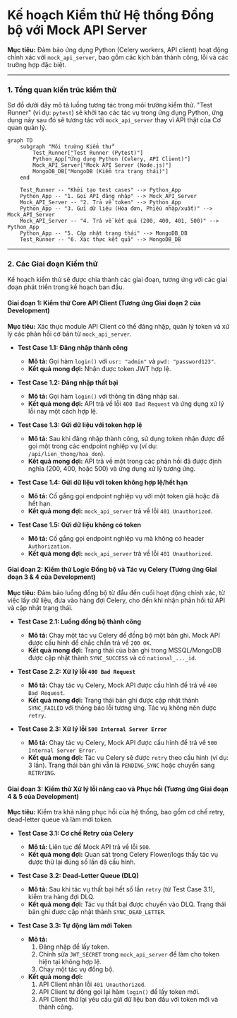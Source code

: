 # Kế hoạch Kiểm thử Hệ thống Đồng bộ với Mock API Server

**Mục tiêu:** Đảm bảo ứng dụng Python (Celery workers, API client) hoạt động chính xác với `mock_api_server`, bao gồm các kịch bản thành công, lỗi và các trường hợp đặc biệt.

---

### 1. Tổng quan kiến trúc kiểm thử

Sơ đồ dưới đây mô tả luồng tương tác trong môi trường kiểm thử. "Test Runner" (ví dụ: `pytest`) sẽ khởi tạo các tác vụ trong ứng dụng Python, ứng dụng này sau đó sẽ tương tác với `mock_api_server` thay vì API thật của Cơ quan quản lý.

```mermaid
graph TD
    subgraph "Môi trường Kiểm thử"
        Test_Runner["Test Runner (Pytest)"]
        Python_App["Ứng dụng Python (Celery, API Client)"]
        Mock_API_Server["Mock API Server (Node.js)"]
        MongoDB_DB["MongoDB (Kiểm tra trạng thái)"]
    end

    Test_Runner -- "Khởi tạo test cases" --> Python_App
    Python_App -- "1. Gọi API đăng nhập" --> Mock_API_Server
    Mock_API_Server -- "2. Trả về token" --> Python_App
    Python_App -- "3. Gửi dữ liệu (Hóa đơn, Phiếu nhập/xuất)" --> Mock_API_Server
    Mock_API_Server -- "4. Trả về kết quả (200, 400, 401, 500)" --> Python_App
    Python_App -- "5. Cập nhật trạng thái" --> MongoDB_DB
    Test_Runner -- "6. Xác thực kết quả" --> MongoDB_DB
```

---

### 2. Các Giai đoạn Kiểm thử

Kế hoạch kiểm thử sẽ được chia thành các giai đoạn, tương ứng với các giai đoạn phát triển trong kế hoạch ban đầu.

#### Giai đoạn 1: Kiểm thử Core API Client (Tương ứng Giai đoạn 2 của Development)

**Mục tiêu:** Xác thực module API Client có thể đăng nhập, quản lý token và xử lý các phản hồi cơ bản từ `mock_api_server`.

*   **Test Case 1.1: Đăng nhập thành công**
    *   **Mô tả:** Gọi hàm `login()` với `usr: "admin"` và `pwd: "password123"`.
    *   **Kết quả mong đợi:** Nhận được token JWT hợp lệ.

*   **Test Case 1.2: Đăng nhập thất bại**
    *   **Mô tả:** Gọi hàm `login()` với thông tin đăng nhập sai.
    *   **Kết quả mong đợi:** API trả về lỗi `400 Bad Request` và ứng dụng xử lý lỗi này một cách hợp lệ.

*   **Test Case 1.3: Gửi dữ liệu với token hợp lệ**
    *   **Mô tả:** Sau khi đăng nhập thành công, sử dụng token nhận được để gọi một trong các endpoint nghiệp vụ (ví dụ: `/api/lien_thong/hoa_don`).
    *   **Kết quả mong đợi:** API trả về một trong các phản hồi đã được định nghĩa (200, 400, hoặc 500) và ứng dụng xử lý tương ứng.

*   **Test Case 1.4: Gửi dữ liệu với token không hợp lệ/hết hạn**
    *   **Mô tả:** Cố gắng gọi endpoint nghiệp vụ với một token giả hoặc đã hết hạn.
    *   **Kết quả mong đợi:** `mock_api_server` trả về lỗi `401 Unauthorized`.

*   **Test Case 1.5: Gửi dữ liệu không có token**
    *   **Mô tả:** Cố gắng gọi endpoint nghiệp vụ mà không có header `Authorization`.
    *   **Kết quả mong đợi:** `mock_api_server` trả về lỗi `401 Unauthorized`.

#### Giai đoạn 2: Kiểm thử Logic Đồng bộ và Tác vụ Celery (Tương ứng Giai đoạn 3 & 4 của Development)

**Mục tiêu:** Đảm bảo luồng đồng bộ từ đầu đến cuối hoạt động chính xác, từ việc lấy dữ liệu, đưa vào hàng đợi Celery, cho đến khi nhận phản hồi từ API và cập nhật trạng thái.

*   **Test Case 2.1: Luồng đồng bộ thành công**
    *   **Mô tả:** Chạy một tác vụ Celery để đồng bộ một bản ghi. Mock API được cấu hình để chắc chắn trả về `200 OK`.
    *   **Kết quả mong đợi:** Trạng thái của bản ghi trong MSSQL/MongoDB được cập nhật thành `SYNC_SUCCESS` và có `national_..._id`.

*   **Test Case 2.2: Xử lý lỗi `400 Bad Request`**
    *   **Mô tả:** Chạy tác vụ Celery, Mock API được cấu hình để trả về `400 Bad Request`.
    *   **Kết quả mong đợi:** Trạng thái bản ghi được cập nhật thành `SYNC_FAILED` với thông báo lỗi tương ứng. Tác vụ không nên được `retry`.

*   **Test Case 2.3: Xử lý lỗi `500 Internal Server Error`**
    *   **Mô tả:** Chạy tác vụ Celery, Mock API được cấu hình để trả về `500 Internal Server Error`.
    *   **Kết quả mong đợi:** Tác vụ Celery sẽ được `retry` theo cấu hình (ví dụ: 3 lần). Trạng thái bản ghi vẫn là `PENDING_SYNC` hoặc chuyển sang `RETRYING`.

#### Giai đoạn 3: Kiểm thử Xử lý lỗi nâng cao và Phục hồi (Tương ứng Giai đoạn 4 & 5 của Development)

**Mục tiêu:** Kiểm tra khả năng phục hồi của hệ thống, bao gồm cơ chế retry, dead-letter queue và làm mới token.

*   **Test Case 3.1: Cơ chế Retry của Celery**
    *   **Mô tả:** Liên tục để Mock API trả về lỗi `500`.
    *   **Kết quả mong đợi:** Quan sát trong Celery Flower/logs thấy tác vụ được thử lại đúng số lần đã cấu hình.

*   **Test Case 3.2: Dead-Letter Queue (DLQ)**
    *   **Mô tả:** Sau khi tác vụ thất bại hết số lần `retry` (từ Test Case 3.1), kiểm tra hàng đợi DLQ.
    *   **Kết quả mong đợi:** Tác vụ thất bại được chuyển vào DLQ. Trạng thái bản ghi được cập nhật thành `SYNC_DEAD_LETTER`.

*   **Test Case 3.3: Tự động làm mới Token**
    *   **Mô tả:**
        1.  Đăng nhập để lấy token.
        2.  Chỉnh sửa `JWT_SECRET` trong `mock_api_server` để làm cho token hiện tại không hợp lệ.
        3.  Chạy một tác vụ đồng bộ.
    *   **Kết quả mong đợi:**
        1.  API Client nhận lỗi `401 Unauthorized`.
        2.  API Client tự động gọi lại hàm `login()` để lấy token mới.
        3.  API Client thử lại yêu cầu gửi dữ liệu ban đầu với token mới và thành công.